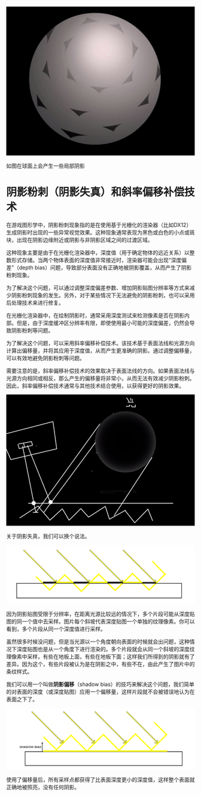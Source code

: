 ![image-20231206151748845](.\image-20231206151748845.png)

如图在球面上会产生一些局部阴影

# 阴影粉刺（阴影失真）和斜率偏移补偿技术

在游戏图形学中，阴影粉刺现象指的是在使用基于光栅化的渲染器（比如DX12）生成阴影时出现的一些异常视觉效果。这种现象通常表现为黑色或白色的小点或斑块，出现在阴影边缘附近或阴影与非阴影区域之间的过渡区域。

这种现象主要是由于在光栅化渲染器中，深度值（用于确定物体的远近关系）以整数形式存储。当两个物体表面的深度值非常接近时，渲染器可能会出现“深度偏差”（depth bias）问题，导致部分表面没有正确地被阴影覆盖，从而产生了阴影粉刺现象。

为了解决这个问题，可以通过调整深度偏差参数、增加阴影贴图分辨率等方式来减少阴影粉刺现象的发生。另外，对于某些情况下无法避免的阴影粉刺，也可以采用后处理技术来进行修复。

在光栅化渲染器中，在绘制阴影时，通常采用深度测试来检测像素是否在阴影内部。但是，由于深度缓冲区分辨率有限，即使使用最小可能的深度偏差，仍然会导致阴影粉刺等问题。

为了解决这个问题，可以采用斜率偏移补偿技术。该技术基于表面法线和光源方向计算出偏移量，并将其应用于深度值，从而产生更准确的阴影。通过调整偏移量，可以有效地避免阴影粉刺等问题。

需要注意的是，斜率偏移补偿技术的效果取决于表面法线的方向。如果表面法线与光源方向相同或相反，那么产生的偏移量将非常小，从而无法有效减少阴影粉刺。因此，斜率偏移补偿技术通常与其他技术结合使用，以获得更好的阴影效果。



![image-20231206151917582](.\image-20231206151917582.png)

关于阴影失真，我们可以换个说法。

![img](.\shadow_mapping_acne_diagram.png)



因为阴影贴图受限于分辨率，在距离光源比较远的情况下，多个片段可能从深度贴图的同一个值中去采样。图片每个斜坡代表深度贴图一个单独的纹理像素。你可以看到，多个片段从同一个深度值进行采样。

虽然很多时候没问题，但是当光源以一个角度朝向表面的时候就会出问题，这种情况下深度贴图也是从一个角度下进行渲染的。多个片段就会从同一个斜坡的深度纹理像素中采样，有些在地板上面，有些在地板下面；这样我们所得到的阴影就有了差异。因为这个，有些片段被认为是在阴影之中，有些不在，由此产生了图片中的条纹样式。

我们可以用一个叫做**阴影偏移**（shadow bias）的技巧来解决这个问题，我们简单的对表面的深度（或深度贴图）应用一个偏移量，这样片段就不会被错误地认为在表面之下了。

![img](.\shadow_mapping_acne_bias.png)

使用了偏移量后，所有采样点都获得了比表面深度更小的深度值，这样整个表面就正确地被照亮，没有任何阴影。